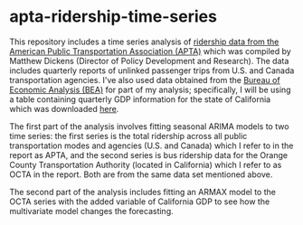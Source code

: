 # apta-ridership-time-series
This repository includes a time series analysis of [ridership data from the American Public Transportation Association (APTA)](https://www.apta.com/research-technical-resources/transit-statistics/ridership-report/) which was compiled by Matthew Dickens (Director of Policy Development and Research). The data includes quarterly reports of unlinked passenger trips from U.S. and Canada transportation agencies. I've also used data obtained from the [Bureau of Economic Analysis (BEA)](https://www.bea.gov/) for part of my analysis; specifically, I will be using a table containing quarterly GDP information for the state of California which was downloaded [here](https://apps.bea.gov/regional/downloadzip.cfm).

The first part of the analysis involves fitting seasonal ARIMA models to two time series: the first series is the total ridership across all public transportation modes and agencies (U.S. and Canada) which I refer to in the report as APTA, and the second series is bus ridership data for the Orange County Transportation Authority (located in California) which I refer to as OCTA in the report. Both are from the same data set mentioned above. 

The second part of the analysis includes fitting an ARMAX model to the OCTA series with the added variable of California GDP to see how the multivariate model changes the forecasting.

